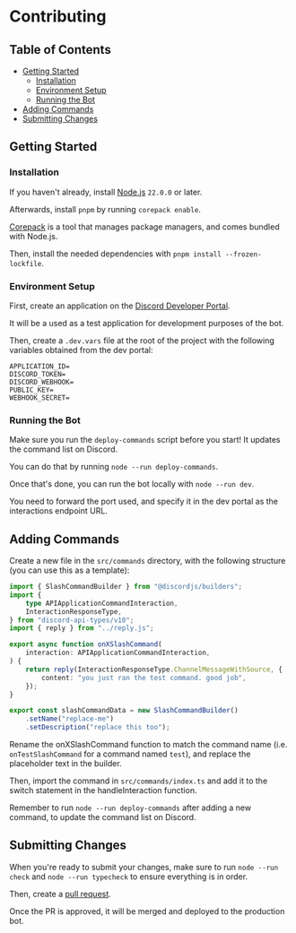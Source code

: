 # Contributing

## Table of Contents

-   [Getting Started](#getting-started)
    -   [Installation](#installation)
    -   [Environment Setup](#environment-setup)
    -   [Running the Bot](#running-the-bot)
-   [Adding Commands](#adding-commands)
-   [Submitting Changes](#submitting-changes)

## Getting Started

### Installation

If you haven't already, install [Node.js](https://nodejs.org) `22.0.0` or later.

Afterwards, install `pnpm` by running `corepack enable`.

[Corepack](https://nodejs.org/api/corepack.html#corepack) is a tool that manages
package managers, and comes bundled with Node.js.

Then, install the needed dependencies with `pnpm install --frozen-lockfile`.

### Environment Setup

First, create an application on the
[Discord Developer Portal](https://discord.com/developers/applications).

It will be a used as a test application for development purposes of the bot.

Then, create a `.dev.vars` file at the root of the project with the following
variables obtained from the dev portal:

```env
APPLICATION_ID=
DISCORD_TOKEN=
DISCORD_WEBHOOK=
PUBLIC_KEY=
WEBHOOK_SECRET=
```

### Running the Bot

Make sure you run the `deploy-commands` script before you start! It updates the
command list on Discord.

You can do that by running `node --run deploy-commands`.

Once that's done, you can run the bot locally with `node --run dev`.

You need to forward the port used, and specify it in the dev portal as the
interactions endpoint URL.

## Adding Commands

Create a new file in the `src/commands` directory, with the following structure
(you can use this as a template):

```ts
import { SlashCommandBuilder } from "@discordjs/builders";
import {
	type APIApplicationCommandInteraction,
	InteractionResponseType,
} from "discord-api-types/v10";
import { reply } from "../reply.js";

export async function onXSlashCommand(
	interaction: APIApplicationCommandInteraction,
) {
	return reply(InteractionResponseType.ChannelMessageWithSource, {
		content: "you just ran the test command. good job",
	});
}

export const slashCommandData = new SlashCommandBuilder()
	.setName("replace-me")
	.setDescription("replace this too");
```

Rename the onXSlashCommand function to match the command name (i.e.
`onTestSlashCommand` for a command named `test`), and replace the placeholder
text in the builder.

Then, import the command in `src/commands/index.ts` and add it to the switch
statement in the handleInteraction function.

Remember to run `node --run deploy-commands` after adding a new command, to update the command list on Discord.

## Submitting Changes

When you're ready to submit your changes, make sure to run `node --run check` and `node --run typecheck` to ensure everything is in order.

Then, create a
[pull request](https://github.com/biomejs/discord-utils-bot/pulls).

Once the PR is approved, it will be merged and deployed to the production bot.
